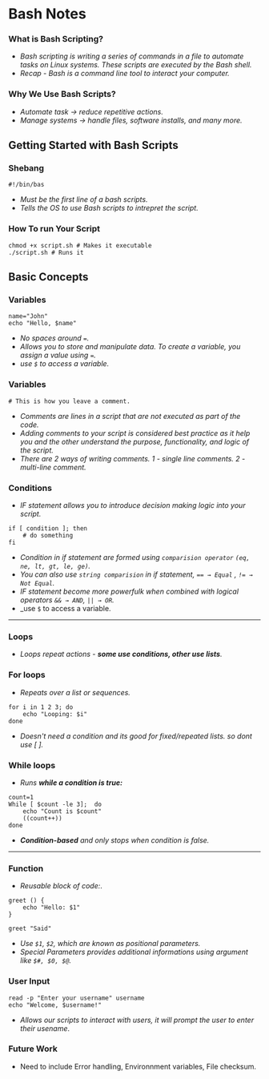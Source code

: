 # Bash Notes

### What is Bash Scripting?

- _Bash scripting is writing a series of commands in a file to automate tasks on Linux systems. These scripts are executed by the Bash shell._
- _Recap - Bash is a command line tool to interact your computer._

###  Why We Use Bash Scripts?

- _Automate task → reduce repetitive actions._
- _Manage systems → handle files, software installs, and many more._


## Getting Started with Bash Scripts

### Shebang

```
#!/bin/bas
```
- _Must be the first line of a bash scripts._
- _Tells the OS to use Bash scripts to intrepret the script._


### How To run Your Script

```
chmod +x script.sh # Makes it executable
./script.sh # Runs it
```

## Basic Concepts

### Variables

```
name="John"
echo "Hello, $name"
```
- _No spaces around `=`._
- _Allows you to store and manipulate data. To create a variable, you assign a value using `=`._
- _use `$` to access a variable._

### Variables

```
# This is how you leave a comment.
```
- _Comments are lines in a script that are not executed as part of the code._
- _Adding comments to your script is considered best practice as it help you and the other understand the purpose, functionality, and logic of the script._
- _There are 2 ways of writing comments. 1 - single line comments. 2 - multi-line comment._

### Conditions 

- _IF statement allows you to introduce decision making logic into your script._
```
if [ condition ]; then
    # do something
fi
```
- _Condition in if statement are formed using `comparision operator` `(eq, ne, lt, gt, le, ge)`._
- _You can also use `string comparision` in if statement, `== → Equal` , `!= → Not Equal`._
- _IF statement become more powerfulk when combined with logical operators `&& → AND`, `|| → OR`._
- _use `$` to access a variable.
---
### Loops
- _Loops repeat actions - **some use conditions, other use lists**._

### For loops
- _Repeats over a list or sequences._
```
for i in 1 2 3; do
    echo "Looping: $i"
done
```
- _Doesn't need a condition and its good for fixed/repeated lists. so dont use [ ]._

### While loops
- _Runs **while a condition is true:**_
```
count=1
While [ $count -le 3];  do
    echo "Count is $count"
    ((count++))
done
```
- _**Condition-based** and only stops when condition is false._

---

### Function

- _Reusable block of code:_.
```
greet () {
    echo "Hello: $1"
}

greet "Said"
```
- _Use `$1`, `$2`, which are known as positional parameters._
- _Special Parameters provides additional informations using argument like `$#, $0, $@`._
### User Input

```
read -p "Enter your username" username
echo "Welcome, $username!"
```
- _Allows our scripts to interact with users, it will prompt the user to enter their usename_.

### Future Work
- Need to include Error handling, Environnment variables, File checksum.